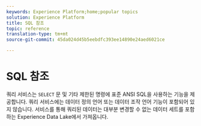 ```yaml
---
keywords: Experience Platform;home;popular topics
solution: Experience Platform
title: SQL 참조
topic: reference
translation-type: tm+mt
source-git-commit: 45da024d45b5eebdfc393ee14890e24aed6021ce

---
```



# SQL 참조

쿼리 서비스는 `SELECT` 문 및 기타 제한된 명령에 표준 ANSI SQL을 사용하는 기능을 제공합니다. 쿼리 서비스에는 데이터 정의 언어 또는 데이터 조작 언어 기능이 포함되어 있지 않습니다. 서비스를 통해 쿼리된 데이터는 대부분 변경할 수 없는 데이터 세트를 포함하는 Experience Data Lake에서 가져옵니다.
